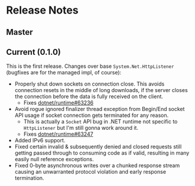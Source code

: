 # Release Notes

## Master

## Current (0.1.0)

This is the first release. Changes over base `System.Net.HttpListener` (bugfixes are for the managed impl, of course):
* Properly shut down sockets on connection close. This avoids connection resets in the middle of long downloads, if the server closes the connection before the data is fully received on the client. 
  * Fixes [dotnet/runtime#63236](https://github.com/dotnet/runtime/issues/63236)
* Avoid rogue ignored finalizer thread exception from Begin/End socket API usage if socket connection gets terminated for any reason.
  * This is actually a `Socket` API bug in .NET runtime not specific to `HttpListener` but I'm still gonna work around it.
  * Fixes [dotnet/runtime#63247](https://github.com/dotnet/runtime/issues/63247)
* Added IPv6 support.
* Fixed certain invalid & subsequently denied and closed requests still getting passed through to consuming code as if valid, resulting in many easily null reference exceptions.
* Fixed 0-byte asynchronous writes over a chunked response stream causing an unwarranted protocol violation and early response termination.
